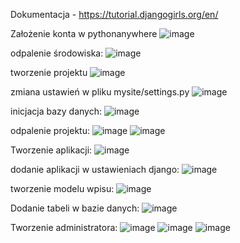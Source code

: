 Dokumentacja - https://tutorial.djangogirls.org/en/

Założenie konta  w pythonanywhere
![image](https://github.com/KrzysztofSuda30/ISI/assets/172184955/6655384d-8065-467b-abae-78b796d3d9e3)

odpalenie środowiska:
![image](https://github.com/KrzysztofSuda30/ISI/assets/172184955/62e99ccb-166e-4552-a5b8-cb8c3917d871)

tworzenie projektu
![image](https://github.com/KrzysztofSuda30/ISI/assets/172184955/cb7f24ec-9ac9-41cd-b9f4-d4ead5b102bf)

zmiana ustawień w pliku mysite/settings.py
![image](https://github.com/KrzysztofSuda30/ISI/assets/172184955/c6d5b59a-692a-4ed7-82ab-51fcba291016)

inicjacja bazy danych: 
![image](https://github.com/KrzysztofSuda30/ISI/assets/172184955/f66750c9-3bf8-44e0-905d-4a9e7499d325)

odpalenie projektu: 
![image](https://github.com/KrzysztofSuda30/ISI/assets/172184955/511d3a70-f4f7-47df-b770-0d837d10a9de)
![image](https://github.com/KrzysztofSuda30/ISI/assets/172184955/b5125e3e-44dc-45aa-a052-0b98a11be170)


Tworzenie aplikacji:
![image](https://github.com/KrzysztofSuda30/ISI/assets/172184955/48b1911f-1354-4f2c-82f7-54ae77269e46)


dodanie aplikacji w ustawieniach django:
![image](https://github.com/KrzysztofSuda30/ISI/assets/172184955/16ef0472-1a79-4374-9ea8-a21b4e198aa9)

tworzenie modelu wpisu:
![image](https://github.com/KrzysztofSuda30/ISI/assets/172184955/0c9826a7-0541-4268-86c3-3aa0108084db)

Dodanie tabeli w bazie danych:
![image](https://github.com/KrzysztofSuda30/ISI/assets/172184955/09b2be77-d7c7-44c0-a9a6-5a3de501f6c0)

Tworzenie administratora:
![image](https://github.com/KrzysztofSuda30/ISI/assets/172184955/bc340419-02fb-47ab-956a-7a350c03b33a)
![image](https://github.com/KrzysztofSuda30/ISI/assets/172184955/8ba62d3c-38b1-486a-b61b-3b53ff985776)
![image](https://github.com/KrzysztofSuda30/ISI/assets/172184955/9a8184ef-6dfa-4d73-9efe-44712d14e7bd)


